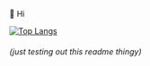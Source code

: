 👋 Hi

[![Top Langs](https://github-readme-stats.vercel.app/api/top-langs/?username=gnosii)](https://github.com/anuraghazra/github-readme-stats)

<h6>(just testing out this readme thingy)</h6>
<!---
GNosii/GNosii is a ✨ special ✨ repository because its `README.md` (this file) appears on your GitHub profile.
You can click the Preview link to take a look at your changes.
--->
